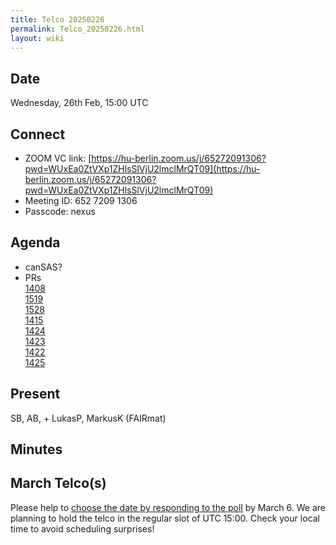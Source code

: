 ```yaml
---
title: Telco 20250226
permalink: Telco_20250226.html
layout: wiki
---
```


Date
----

Wednesday, 26th Feb, 15:00 UTC


Connect
-------
* ZOOM VC link: [https://hu-berlin.zoom.us/j/65272091306?pwd=WUxEa0ZtVXp1ZHlsSlVjU2lmclMrQT09](https://hu-berlin.zoom.us/j/65272091306?pwd=WUxEa0ZtVXp1ZHlsSlVjU2lmclMrQT09)
* Meeting ID: 652 7209 1306
* Passcode: nexus

Agenda
------
* canSAS?
* PRs  
[1408](https://github.com/nexusformat/definitions/pull/1408)  
[1519](https://github.com/nexusformat/definitions/pull/1519)  
[1528](https://github.com/nexusformat/definitions/pull/1528)  
[1415](https://github.com/nexusformat/definitions/pull/1415)  
[1424](https://github.com/nexusformat/definitions/pull/1424)  
[1423](https://github.com/nexusformat/definitions/pull/1423)  
[1422](https://github.com/nexusformat/definitions/pull/1422)  
[1425](https://github.com/nexusformat/definitions/pull/1425)  


Present
-------
SB, AB,  + LukasP, MarkusK (FAIRmat)

Minutes
-------

March Telco(s)
--------------

Please help to [choose the date by responding to the poll](https://doodle.com/group-poll/participate/aKznVqGe) by March 6. We are planning to hold the telco in the regular slot of UTC 15:00. Check your local time to avoid scheduling surprises!
